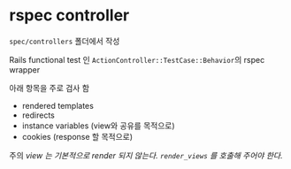 rspec controller
================

`spec/controllers` 폴더에서 작성

Rails functional test 인 `ActionController::TestCase::Behavior`의 rspec wrapper

아래 항목을 주로 검사 함
- rendered templates
- redirects
- instance variables (view와 공유를 목적으로)
- cookies (response 할 목적으로)

주의
*view 는 기본적으로 render 되지 않는다. `render_views` 를 호출해 주어야 한다.*